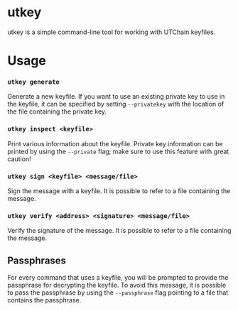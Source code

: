 utkey
======

utkey is a simple command-line tool for working with UTChain keyfiles.


# Usage

### `utkey generate`

Generate a new keyfile.
If you want to use an existing private key to use in the keyfile, it can be 
specified by setting `--privatekey` with the location of the file containing the 
private key.


### `utkey inspect <keyfile>`

Print various information about the keyfile.
Private key information can be printed by using the `--private` flag;
make sure to use this feature with great caution!


### `utkey sign <keyfile> <message/file>`

Sign the message with a keyfile.
It is possible to refer to a file containing the message.


### `utkey verify <address> <signature> <message/file>`

Verify the signature of the message.
It is possible to refer to a file containing the message.


## Passphrases

For every command that uses a keyfile, you will be prompted to provide the 
passphrase for decrypting the keyfile.  To avoid this message, it is possible
to pass the passphrase by using the `--passphrase` flag pointing to a file that
contains the passphrase.
